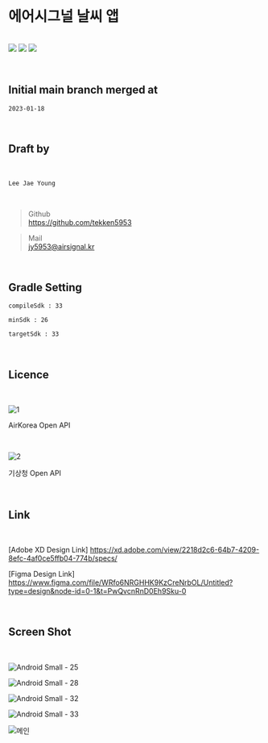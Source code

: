 # 에어시그널 날씨 앱

<br/><img src="https://img.shields.io/badge/Android-3DDC84?style=for-the-badge&logo=Android&logoColor=white"> <img src="https://img.shields.io/badge/JAVA-007396?style=for-the-badge&logo=java&logoColor=white"> <img src="https://img.shields.io/badge/Kotlin-7F52FF?style=for-the-badge&logo=Kotlin&logoColor=white">

<br/>
<h2>Initial main branch merged at</h2>


``2023-01-18``


<br/>
<h2>Draft by</h2><br/>

``Lee Jae Young``

<br/>

> Github    
> https://github.com/tekken5953

> Mail       
> jy5953@airsignal.kr

<br/>
<h2>Gradle Setting</h2>

``compileSdk : 33``

``minSdk : 26``

``targetSdk : 33``

<br/>
<h2>Licence</h2><br/>

![1](https://github.com/tekken5953/AS_Cloud_App/assets/52855326/e85d065e-4ff7-4910-9871-45108cfb3849)

AirKorea Open API

<br/>

![2](https://github.com/tekken5953/AS_Cloud_App/assets/52855326/70c4e802-6213-4752-9d1b-d26a5e3cf214)

기상청 Open API



<br/>
<h2>Link</h2><br/>

[Adobe XD Design Link] https://xd.adobe.com/view/2218d2c6-64b7-4209-8efc-4af0ce5ffb04-774b/specs/

[Figma Design Link] https://www.figma.com/file/WRfo6NRGHHK9KzCreNrbOL/Untitled?type=design&node-id=0-1&t=PwQvcnRnD0Eh9Sku-0

<br/>
<h2>Screen Shot</h2><br/>

![Android Small - 25](https://github.com/tekken5953/AS_Cloud_App/assets/52855326/a2d22e3f-ab11-44a0-8485-ffc0cadc57ca)

![Android Small - 28](https://github.com/tekken5953/AS_Cloud_App/assets/52855326/393cdd1c-6f2e-46fe-a238-16ed353d5cc4)

![Android Small - 32](https://github.com/tekken5953/AS_Cloud_App/assets/52855326/432195f0-f662-4f0e-ad14-e047443ed345)

![Android Small - 33](https://github.com/tekken5953/AS_Cloud_App/assets/52855326/4f1a98c3-89fc-426f-8c7e-dadfc8895508)

![메인](https://github.com/tekken5953/AS_Cloud_App/assets/52855326/63a1e74c-a981-4ccb-9f9f-ba352ac18665)

